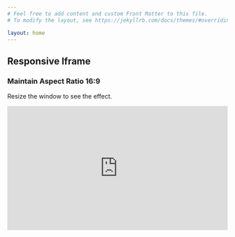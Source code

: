 ```yaml
---
# Feel free to add content and custom Front Matter to this file.
# To modify the layout, see https://jekyllrb.com/docs/themes/#overriding-theme-defaults

layout: home
---
```


<style>
.container {
  position: relative;
  width: 100%;
  overflow: hidden;
  padding-top: 56.25%; /* 16:9 Aspect Ratio */
}

.responsive-iframe {
  position: absolute;
  top: 0;
  left: 0;
  bottom: 0;
  right: 0;
  width: 100%;
  height: 100%;
  border: none;
}
</style>



<h2>Responsive Iframe</h2>
<h3>Maintain Aspect Ratio 16:9</h3>
<p>Resize the window to see the effect.</p>

<div class="container"> 
  <iframe class="responsive-iframe" src="https://www.youtube.com/embed/tgbNymZ7vqY"></iframe>
</div>


